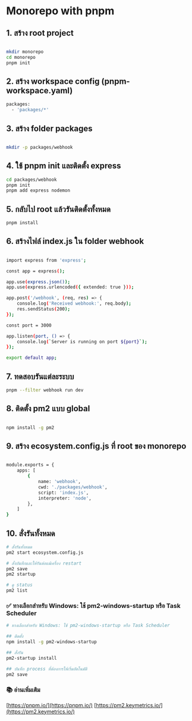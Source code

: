 # Monorepo with pnpm

## 1. สร้าง root project

```bash

mkdir monorepo
cd monorepo
pnpm init

```

## 2. สร้าง workspace config (pnpm-workspace.yaml)

```bash
packages:
  - 'packages/*'

```

## 3. สร้าง folder packages

```bash

mkdir -p packages/webhook

```

## 4. ใช้ pnpm init และติดตั้ง express

```bash
cd packages/webhook
pnpm init
pnpm add express nodemon

```

## 5. กลับไป root แล้วรันติดตั้งทั้งหมด

```bash
pnpm install

```

## 6. สร้างไฟล์ index.js ใน folder webhook

```bash

import express from 'express';

const app = express();

app.use(express.json());
app.use(express.urlencoded({ extended: true }));

app.post('/webhook', (req, res) => {
    console.log('Received webhook:', req.body);
    res.sendStatus(200);
});

const port = 3000

app.listen(port, () => {
    console.log(`Server is running on port ${port}`);
});

export default app;

```

## 7. ทดสอบรันแต่ละระบบ

```bash
pnpm --filter webhook run dev

```

## 8. ติดตั้ง pm2 แบบ global

```bash

npm install -g pm2

```

## 9. สร้าง ecosystem.config.js ที่ root ของ monorepo

```bash

module.exports = {
    apps: [
        {
            name: 'webhook',
            cwd: './packages/webhook',
            script: 'index.js',
            interpreter: 'node',
        },
    ]
}

```

## 10. สั่งรันทั้งหมด

```bash
# สั่งรันทั้งหมด
pm2 start ecosystem.config.js

# สั่งบันทึกและให้รันต่อแม้เครื่อง restart
pm2 save
pm2 startup

# ดู status
pm2 list

```

### ✅ ทางเลือกสำหรับ Windows: ใช้ pm2-windows-startup หรือ Task Scheduler

```bash
# ทางเลือกสำหรับ Windows: ใช้ pm2-windows-startup หรือ Task Scheduler

## ติดตั้ง
npm install -g pm2-windows-startup

## สั่งรัน
pm2-startup install

## บันทึก process ที่ต้องการให้เริ่มอัตโนมัติ
pm2 save

```

### 📚 อ่านเพิ่มเติม

[https://pnpm.io/](https://pnpm.io/)
[https://pm2.keymetrics.io/](https://pm2.keymetrics.io/)
